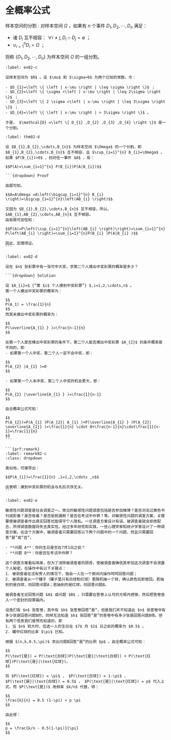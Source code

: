 # 全概率公式

样本空间的分割
: 对样本空间 $\Omega$ ，如果有 $n$ 个事件 $D_{1},D_{2} ,\cdots ,D_{n}$ 满足：

- 诸 $D_{i}$ 互不相容： $\forall i\neq j,D_{i}\cap D_{j}=\emptyset$ ；
- $\cup_{i=1}^{n} D_{i}=\Omega$ ；

则称 $\{D_{1},D_{2},\cdots,D_{n}\}$ 为样本空间 $\Omega$ 的一组分割。


```{prf:example}
:label: ex02-c

设样本空间为 $R$ 。设 $\mu$ 和 $\sigma>0$ 为两个已知的常数。令：

- $D_{1}=\left \{ \left | x-\mu \right | \leq \sigma \right \}$ ；
- $D_{2}=\left \{ \sigma <\left | x-\mu \right | \leq 2\sigma \right \}$ ；
- $D_{3}=\left \{ 2 \sigma <\left | x-\mu \right | \leq 3\sigma \right \}$ ；
- $D_{4}=\left \{ \left | x-\mu \right | > 3\sigma \right \}$ 。

于是， $\mathcal{D} =\left \{ D_{1} ,D_{2} ,D_{3} ,D_{4} \right \}$ 是一个分割。
```

````{prf:theorem} 全概率公式
:label: thm02-d

设 $B_{1},B_{2},\cdots,B_{n}$ 为样本空间 $\Omega$ 的一个分割，即 $B_{1},B_{2},\cdots,B_{n}$ 互不相容，且 $\cup_{i=1}^{n} B_{i}=\Omega$ 。如果 $P(B_{i})>0$ ，则对任一事件 $A$ ，有：

$$P(A)=\sum_{i=1}^{n} P(B_{i})P(A|B_{i})$$

```{dropdown} Proof

由题可知，

$$A=A\Omega =A\left(\bigcup_{i=1}^{n} B_{i} \right)=\bigcup_{i=1}^{n}\left(AB_{i} \right)$$

又因为 $B_{1},B_{2},\cdots,B_{n}$ 互不相容，所以， $AB_{1},AB_{2},\cdots,AB_{n}$ 互不相容。
由有限可加性知：

$$P(A)=P\left(\cup_{i=1}^{n}\left(AB_{i} \right)\right)=\sum_{i=1}^{n} P\left(AB_{i} \right)=\sum_{i=1}^{n}P(B_{i} )P(A|B_{i} )$$

因此，定理得证。
```
````

````{prf:example} 摸彩模型
:label: ex02-d

设在 $n$ 张彩票中有一张可中大奖，求第二个人摸出中奖彩票的概率是多少？

```{dropdown} Solution

设 $A_{i}=$ {“第 $i$ 个人摸到中奖彩票”} $,i=1,2,\cdots,n$ 。
第一个人模出中奖彩票的概率为：

$$
P(A_1) = \frac{1}{n}
$$
而其未摸出中奖彩票的概率为：

$$
P(\overline{A_{1} } )=\frac{n-1}{n}
$$

在第一个人是否模出中奖彩票的条件下，第二个人能否摸出中奖彩票 $A_{2}$ 的条件概率是不同的，即
- 如果第一个人中奖，第二个人一定不会中奖，即：

$$
P(A_{2} |A_{1} )=0
$$

- 如果第一个人未中奖，第二个人中奖的机会更大，即：

$$
P(A_{2} |\overline{A_{1} } )=\frac{1}{n-1}
$$

由全概率公式可知：

$$
P(A_{2})=P(A_{1} )P(A_{2}| A_{1} )+P(\overline{A_{1} } )P(A_{2}| \overline{A_{1}} )=\frac{1}{n} \cdot 0+\frac{n-1}{n}\cdot\frac{1}{n-1}=\frac{1}{n} 
$$
```

```{prf:remark} 
:label: remark02-c
:class: dropdown

类似地，可推导出：

$$P(A_{i})=\frac{1}{n} ,i=1,2,\cdots ,n$$

这表明：摸到中奖彩票的机会与先后次序无关。
```
````

````{prf:example} 敏感性问题调查
:label: ex02-e

敏感性问题调查是社会调查之一。常见的敏感性问题调查包括是否参加赌博？是否浏览过黄色书刊或影像？是否吸毒？是否偷税漏税？是否在考试中作弊？等。对敏感性问题的调查方案，关键要使被调查者作出真实回答优能保守个人隐私。一旦调查方案设计有误，被调查者就会拒绝配合，所得调查数据将失去真实性。经过多年研究和实践，一些心理学家和统计学家设计了一种调查方案。在这个方案中，被调查者只需要回答以下两个问题中的一个问题，而且只需要回答“是”或“否”。

- **问题 A**：你的生日是否在7月1日之前？
- **问题 B**：你是否在考试中作弊？

这个调查方案看似简单，但为了消除被调查者的顾虑，使被调查者确信其参加这次调查不会泄露个人秘密，在操作中有以下关键点：
1. 被调查者在没有旁人的情况下，独自一人在一个房间内操作呵呵回答问题；
2. 被调查者从一个罐子（罐子里只有白球和红球）里随机抽一个球，确认颜色后即放回。若抽到的是白球，则回答问题A；若抽到的是红球，则回答问题B。

被调查者无论回答问题 $A$ 或问题 $B$ ，只需要在答卷上认可的方框内搭够，然后把答卷放入一个密封的投票箱内。

设我们有 $n$ 张答卷，其中有 $k$ 张答卷回答“是”。但是我们并不知道此 $n$ 张答卷中有多少张是回答问题B的，同样无法知道 $k$ 张回答“是”的答卷中有多少张是回答问题B得。但有两个信息我们是预先知道的，即
1. 当 $n$ 较大时，任选一人的生日在 $7$ 月 $1$ 日之前的概率为 $0.5$ 。
2. 罐中红球的比率 $\pi$ 已知。

根据 $(n,k,0.5,\pi)$ 求出问题B回答“是”的比例 $p$ 。由全概率公式可知：

$$
P(\text{是}) = P(\text{白球})P(\text{是}|\text{白球}) + P(\text{红球})P(\text{是}|\text{红球})。
$$

将 $P(\text{红球}) = \pi$ ， $P(\text{白球}) = 1-\pi$ ， $P(\text{是}|\text{白球}) = 0.5$ ， $P(\text{是}|\text{红球}) = p$ 代入上式，而 $P(\text{是})$ 用频率 $k/n$ 代替，得：

$$
\frac{k}{n} = 0.5 (1-\pi) + p \pi
$$

由此得：

$$
p = \frac{k/n - 0.5(1-\pi)}{\pi}
$$
````



